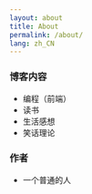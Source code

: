 ```yaml
---
layout: about
title: About
permalink: /about/
lang: zh_CN
---
```


### 博客内容
- 编程（前端）
- 读书
- 生活感想
- 笑话理论

### 作者

- 一个普通的人
